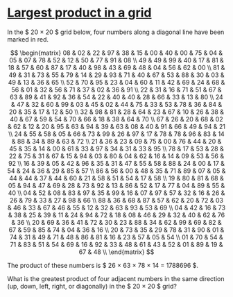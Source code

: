 # [Largest product in a grid](https://projecteuler.net/problem=11)

In the $ 20 × 20 $ grid below, four numbers along a diagonal line have
 been marked in red.

<!-- markdownlint-disable MD013 -->

$$
\begin{matrix}
08 & 02 & 22 & 97 & 38 & 15 & 00 & 40 & 00 & 75 & 04 & 05 & 07 & 78 & 52 & 12 & 50 & 77 & 91 & 08 \\
49 & 49 & 99 & 40 & 17 & 81 & 18 & 57 & 60 & 87 & 17 & 40 & 98 & 43 & 69 & 48 & 04 & 56 & 62 & 00 \\
81 & 49 & 31 & 73 & 55 & 79 & 14 & 29 & 93 & 71 & 40 & 67 & 53 & 88 & 30 & 03 & 49 & 13 & 36 & 65 \\
52 & 70 & 95 & 23 & 04 & 60 & 11 & 42 & 69 & 24 & 68 & 56 & 01 & 32 & 56 & 71 & 37 & 02 & 36 & 91 \\
22 & 31 & 16 & 71 & 51 & 67 & 63 & 89 & 41 & 92 & 36 & 54 & 22 & 40 & 40 & 28 & 66 & 33 & 13 & 80 \\
24 & 47 & 32 & 60 & 99 & 03 & 45 & 02 & 44 & 75 & 33 & 53 & 78 & 36 & 84 & 20 & 35 & 17 & 12 & 50 \\
32 & 98 & 81 & 28 & 64 & 23 & 67 & 10 & 26 & 38 & 40 & 67 & 59 & 54 & 70 & 66 & 18 & 38 & 64 & 70 \\
67 & 26 & 20 & 68 & 02 & 62 & 12 & 20 & 95 & 63 & 94 & 39 & 63 & 08 & 40 & 91 & 66 & 49 & 94 & 21 \\
24 & 55 & 58 & 05 & 66 & 73 & 99 & 26 & 97 & 17 & 78 & 78 & 96 & 83 & 14 & 88 & 34 & 89 & 63 & 72 \\
21 & 36 & 23 & 09 & 75 & 00 & 76 & 44 & 20 & 45 & 35 & 14 & 00 & 61 & 33 & 97 & 34 & 31 & 33 & 95 \\
78 & 17 & 53 & 28 & 22 & 75 & 31 & 67 & 15 & 94 & 03 & 80 & 04 & 62 & 16 & 14 & 09 & 53 & 56 & 92 \\
16 & 39 & 05 & 42 & 96 & 35 & 31 & 47 & 55 & 58 & 88 & 24 & 00 & 17 & 54 & 24 & 36 & 29 & 85 & 57 \\
86 & 56 & 00 & 48 & 35 & 71 & 89 & 07 & 05 & 44 & 44 & 37 & 44 & 60 & 21 & 58 & 51 & 54 & 17 & 58 \\
19 & 80 & 81 & 68 & 05 & 94 & 47 & 69 & 28 & 73 & 92 & 13 & 86 & 52 & 17 & 77 & 04 & 89 & 55 & 40 \\
04 & 52 & 08 & 83 & 97 & 35 & 99 & 16 & 07 & 97 & 57 & 32 & 16 & 26 & 26 & 79 & 33 & 27 & 98 & 66 \\
88 & 36 & 68 & 87 & 57 & 62 & 20 & 72 & 03 & 46 & 33 & 67 & 46 & 55 & 12 & 32 & 63 & 93 & 53 & 69 \\
04 & 42 & 16 & 73 & 38 & 25 & 39 & 11 & 24 & 94 & 72 & 18 & 08 & 46 & 29 & 32 & 40 & 62 & 76 & 36 \\
20 & 69 & 36 & 41 & 72 & 30 & 23 & 88 & 34 & 62 & 99 & 69 & 82 & 67 & 59 & 85 & 74 & 04 & 36 & 16 \\
20 & 73 & 35 & 29 & 78 & 31 & 90 & 01 & 74 & 31 & 49 & 71 & 48 & 86 & 81 & 16 & 23 & 57 & 05 & 54 \\
01 & 70 & 54 & 71 & 83 & 51 & 54 & 69 & 16 & 92 & 33 & 48 & 61 & 43 & 52 & 01 & 89 & 19 & 67 & 48 \\
\end{matrix}
$$

<!-- markdownlint-enable MD013 -->

The product of these numbers is $ 26 × 63 × 78 × 14 = 1788696 $.

What is the greatest product of four adjacent numbers in the same direction
(up, down, left, right, or diagonally) in the $ 20 × 20 $ grid?
